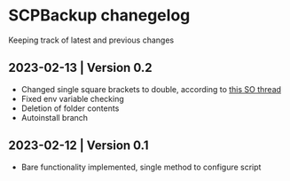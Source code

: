 # SCPBackup chanegelog
Keeping track of latest and previous changes

## 2023-02-13 | Version 0.2
* Changed single square brackets to double, according to [this SO thread](https://stackoverflow.com/questions/669452/are-double-square-brackets-preferable-over-single-square-brackets-in-b)
* Fixed env variable checking
* Deletion of folder contents
* Autoinstall branch

## 2023-02-12 | Version 0.1
* Bare functionality implemented, single method to configure script